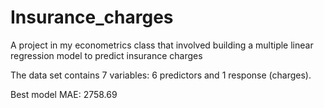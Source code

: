 # Insurance_charges
A project in my econometrics class that involved building a multiple linear regression model to predict insurance charges

The data set contains 7 variables: 6 predictors and 1 response (charges).

Best model MAE: 2758.69
